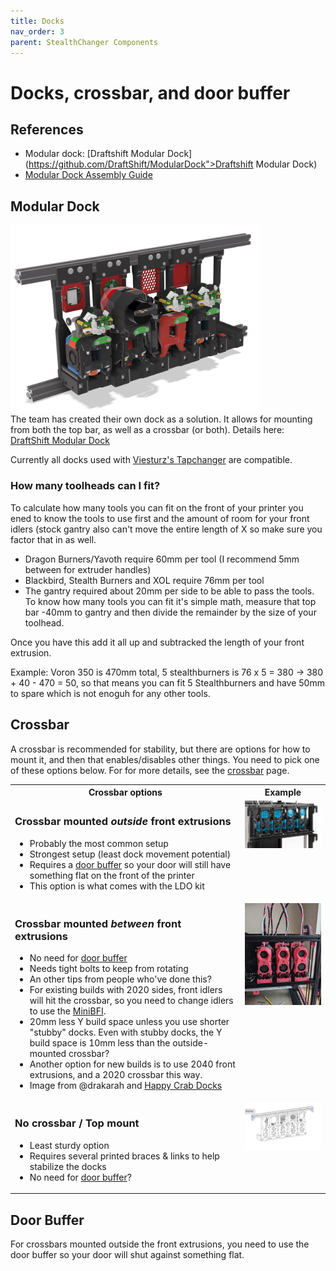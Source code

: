 ```yaml
---
title: Docks
nav_order: 3
parent: StealthChanger Components
---
```

<!-- Use the page layout at TOC.md:  https://github.com/sdylewski/StealthChanger/blob/main/docs/TOC.md -->
# Docks, crossbar, and door buffer

## References
* Modular dock: [Draftshift Modular Dock](https://github.com/DraftShift/ModularDock">Draftshift Modular Dock)
* [Modular Dock Assembly Guide](https://github.com/DraftShift/ModularDock/blob/main/Manual/ModularDock_Assembly_Guide.pdf)

## Modular Dock
<img src="../media/Dock/dock_back.png" width="400"><br>
The team has created their own dock as a solution. It allows for mounting from both the top bar, as well as a crossbar (or both). Details here: [DraftShift Modular Dock](https://github.com/DraftShift/ModularDock)

Currently all docks used with [Viesturz's Tapchanger](https://github.com/viesturz/tapchanger) are compatible.

### How many toolheads can I fit?
To calculate how many tools you can fit on the front of your printer you ened to know the tools to use first and the amount of room for your front idlers (stock gantry also can't move the entire length of X so make sure you factor that in as well.

   - Dragon Burners/Yavoth require 60mm per tool (I recommend 5mm between for extruder handles)
   - Blackbird, Stealth Burners and XOL require 76mm per tool
   - The gantry required about 20mm per side to be able to pass the tools.  To know how many tools you can fit it's simple math, measure that top bar -40mm to gantry and then divide the remainder by the size of your toolhead.

Once you have this add it all up and subtracked the length of your front extrusion.

Example: Voron 350 is 470mm total, 5 stealthburners is 76 x 5 = 380 -> 380 + 40 - 470 = 50, so that means you can fit 5 Stealthburners and have 50mm to spare which is not enoguh for any other tools.


## Crossbar
A crossbar is recommended for stability, but there are options for how to mount it, and then that enables/disables other things.  You need to pick one of these options below.  For for more details, see the [crossbar](crossbar.md) page.

<table>
<tr><th>Crossbar options</th><th>Example</th></tr>

<tr><td><h3>Crossbar mounted <em>outside</em> front extrusions</h3>
	<ul><li>Probably the most common setup</li>
	<li>Strongest setup (least dock movement potential)</li>
	<li>Requires a <a href="https://github.com/DraftShift/DoorBuffer">door buffer</a> so your door will still have something flat on the front of the printer</li>
	<li>This option is what comes with the LDO kit</li>
	</ul></td>
	<td valign="top"><img src="../media/Dock/LDO_Dock.png" width=300></td></tr>

<tr><td><h3>Crossbar mounted <em>between</em> front extrusions</h3>
			<ul><li>No need for <a href="https://github.com/DraftShift/DoorBuffer">door buffer</a></li>
         <li>Needs tight bolts to keep from rotating</li>
         <li>An other tips from people who've done this?</li>
         <li>For existing builds with 2020 sides, front idlers will hit the crossbar, so you need to change idlers to use the <a href="https://github.com/DraftShift/StealthChanger/tree/main/UserMods/BT123/MiniBFI%20%2B%20MicroBFI">MiniBFI</a>.</li>
			<li>20mm less Y build space unless you use shorter "stubby" docks.  Even with stubby docks, the Y build space is 10mm less than the outside-mounted crossbar?</li>
         <li>Another option for new builds is to use 2040 front extrusions, and a 2020 crossbar this way.</li>
			<li>Image from @drakarah and <a href="https://www.printables.com/model/994635-stealthchanger-stealthburner-minimal-docks-aka-hap/comments">Happy Crab Docks</a></li>
		</ul></td><td valign="top"><img src="../media/Dock/Dock_crabby.png" width=200></td></tr>
   
   <tr><td><h3>No crossbar / Top mount</h3>
			<ul><li>Least sturdy option</li>
			<li>Requires several printed braces & links to help stabilize the docks</li>
			<li>No need for <a href="https://github.com/DraftShift/DoorBuffer">door buffer</a>?</li>
		</ul></td>
		<td valign="top">
		<img src="../media/Dock/Dock_top_mount.png" width=300></td></tr>
</table>


## Door Buffer

For crossbars mounted outside the front extrusions, you need to use the door buffer so your door will shut against something flat.
